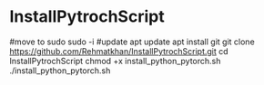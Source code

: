 # InstallPytrochScript
#move to sudo
sudo -i
#update
apt update
apt install git
git clone https://github.com/Rehmatkhan/InstallPytrochScript.git
cd InstallPytrochScript
chmod +x install_python_pytorch.sh
./install_python_pytorch.sh
